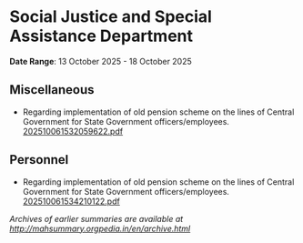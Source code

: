 # Social Justice and Special Assistance Department

**Date Range**: 13 October 2025 - 18 October 2025


## Miscellaneous
- Regarding implementation of old pension scheme on the lines of Central Government for State Government officers/employees.\
  [202510061532059622.pdf](https://gr.maharashtra.gov.in/Site/Upload/Government%20Resolutions/English/202510061532059622.pdf)

## Personnel
- Regarding implementation of old pension scheme on the lines of Central Government for State Government officers/employees.\
  [202510061534210122.pdf](https://gr.maharashtra.gov.in/Site/Upload/Government%20Resolutions/English/202510061534210122.pdf)


*Archives of earlier summaries are available at http://mahsummary.orgpedia.in/en/archive.html*
